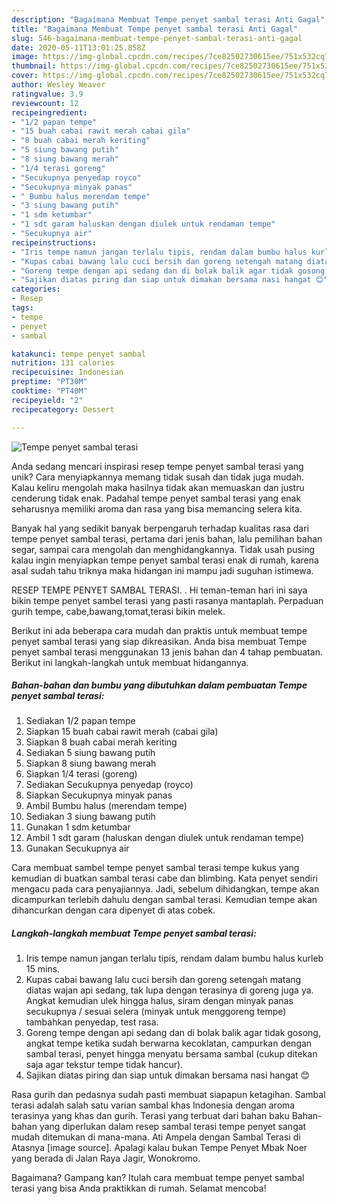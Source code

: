 ```yaml
---
description: "Bagaimana Membuat Tempe penyet sambal terasi Anti Gagal"
title: "Bagaimana Membuat Tempe penyet sambal terasi Anti Gagal"
slug: 546-bagaimana-membuat-tempe-penyet-sambal-terasi-anti-gagal
date: 2020-05-11T13:01:25.858Z
image: https://img-global.cpcdn.com/recipes/7ce82502730615ee/751x532cq70/tempe-penyet-sambal-terasi-foto-resep-utama.jpg
thumbnail: https://img-global.cpcdn.com/recipes/7ce82502730615ee/751x532cq70/tempe-penyet-sambal-terasi-foto-resep-utama.jpg
cover: https://img-global.cpcdn.com/recipes/7ce82502730615ee/751x532cq70/tempe-penyet-sambal-terasi-foto-resep-utama.jpg
author: Wesley Weaver
ratingvalue: 3.9
reviewcount: 12
recipeingredient:
- "1/2 papan tempe"
- "15 buah cabai rawit merah cabai gila"
- "8 buah cabai merah keriting"
- "5 siung bawang putih"
- "8 siung bawang merah"
- "1/4 terasi goreng"
- "Secukupnya penyedap royco"
- "Secukupnya minyak panas"
- " Bumbu halus merendam tempe"
- "3 siung bawang putih"
- "1 sdm ketumbar"
- "1 sdt garam haluskan dengan diulek untuk rendaman tempe"
- "Secukupnya air"
recipeinstructions:
- "Iris tempe namun jangan terlalu tipis, rendam dalam bumbu halus kurleb 15 mins."
- "Kupas cabai bawang lalu cuci bersih dan goreng setengah matang diatas wajan api sedang, tak lupa dengan terasinya di goreng juga ya. Angkat kemudian ulek hingga halus, siram dengan minyak panas secukupnya / sesuai selera (minyak untuk menggoreng tempe) tambahkan penyedap, test rasa."
- "Goreng tempe dengan api sedang dan di bolak balik agar tidak gosong, angkat tempe ketika sudah berwarna kecoklatan, campurkan dengan sambal terasi, penyet hingga menyatu bersama sambal (cukup ditekan saja agar tekstur tempe tidak hancur)."
- "Sajikan diatas piring dan siap untuk dimakan bersama nasi hangat 😊"
categories:
- Resep
tags:
- tempe
- penyet
- sambal

katakunci: tempe penyet sambal 
nutrition: 131 calories
recipecuisine: Indonesian
preptime: "PT30M"
cooktime: "PT40M"
recipeyield: "2"
recipecategory: Dessert

---
```



![Tempe penyet sambal terasi](https://img-global.cpcdn.com/recipes/7ce82502730615ee/751x532cq70/tempe-penyet-sambal-terasi-foto-resep-utama.jpg)

Anda sedang mencari inspirasi resep tempe penyet sambal terasi yang unik? Cara menyiapkannya memang tidak susah dan tidak juga mudah. Kalau keliru mengolah maka hasilnya tidak akan memuaskan dan justru cenderung tidak enak. Padahal tempe penyet sambal terasi yang enak seharusnya memiliki aroma dan rasa yang bisa memancing selera kita.

Banyak hal yang sedikit banyak berpengaruh terhadap kualitas rasa dari tempe penyet sambal terasi, pertama dari jenis bahan, lalu pemilihan bahan segar, sampai cara mengolah dan menghidangkannya. Tidak usah pusing kalau ingin menyiapkan tempe penyet sambal terasi enak di rumah, karena asal sudah tahu triknya maka hidangan ini mampu jadi suguhan istimewa.

RESEP TEMPE PENYET SAMBAL TERASI. . Hi teman-teman hari ini saya bikin tempe penyet sambel terasi yang pasti rasanya mantaplah. Perpaduan gurih tempe, cabe,bawang,tomat,terasi bikin melek.


Berikut ini ada beberapa cara mudah dan praktis untuk membuat tempe penyet sambal terasi yang siap dikreasikan. Anda bisa membuat Tempe penyet sambal terasi menggunakan 13 jenis bahan dan 4 tahap pembuatan. Berikut ini langkah-langkah untuk membuat hidangannya.

<!--inarticleads1-->

##### Bahan-bahan dan bumbu yang dibutuhkan dalam pembuatan Tempe penyet sambal terasi:

1. Sediakan 1/2 papan tempe
1. Siapkan 15 buah cabai rawit merah (cabai gila)
1. Siapkan 8 buah cabai merah keriting
1. Sediakan 5 siung bawang putih
1. Siapkan 8 siung bawang merah
1. Siapkan 1/4 terasi (goreng)
1. Sediakan Secukupnya penyedap (royco)
1. Siapkan Secukupnya minyak panas
1. Ambil  Bumbu halus (merendam tempe)
1. Sediakan 3 siung bawang putih
1. Gunakan 1 sdm ketumbar
1. Ambil 1 sdt garam (haluskan dengan diulek untuk rendaman tempe)
1. Gunakan Secukupnya air


Cara membuat sambel tempe penyet sambal terasi tempe kukus yang kemudian di buatkan sambal terasi cabe dan blimbing. Kata penyet sendiri mengacu pada cara penyajiannya. Jadi, sebelum dihidangkan, tempe akan dicampurkan terlebih dahulu dengan sambal terasi. Kemudian tempe akan dihancurkan dengan cara dipenyet di atas cobek. 

<!--inarticleads2-->

##### Langkah-langkah membuat Tempe penyet sambal terasi:

1. Iris tempe namun jangan terlalu tipis, rendam dalam bumbu halus kurleb 15 mins.
1. Kupas cabai bawang lalu cuci bersih dan goreng setengah matang diatas wajan api sedang, tak lupa dengan terasinya di goreng juga ya. Angkat kemudian ulek hingga halus, siram dengan minyak panas secukupnya / sesuai selera (minyak untuk menggoreng tempe) tambahkan penyedap, test rasa.
1. Goreng tempe dengan api sedang dan di bolak balik agar tidak gosong, angkat tempe ketika sudah berwarna kecoklatan, campurkan dengan sambal terasi, penyet hingga menyatu bersama sambal (cukup ditekan saja agar tekstur tempe tidak hancur).
1. Sajikan diatas piring dan siap untuk dimakan bersama nasi hangat 😊


Rasa gurih dan pedasnya sudah pasti membuat siapapun ketagihan. Sambal terasi adalah salah satu varian sambal khas Indonesia dengan aroma terasinya yang khas dan gurih. Terasi yang terbuat dari bahan baku Bahan-bahan yang diperlukan dalam resep sambal terasi tempe penyet sangat mudah ditemukan di mana-mana. Ati Ampela dengan Sambal Terasi di Atasnya [image source]. Apalagi kalau bukan Tempe Penyet Mbak Noer yang berada di Jalan Raya Jagir, Wonokromo. 

Bagaimana? Gampang kan? Itulah cara membuat tempe penyet sambal terasi yang bisa Anda praktikkan di rumah. Selamat mencoba!
